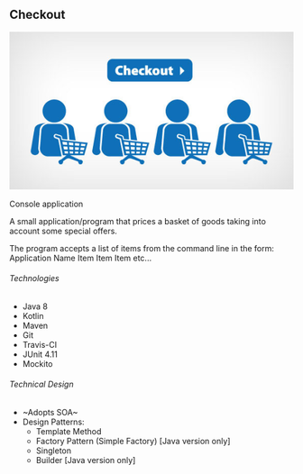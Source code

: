 ## Checkout

![Checkout Image](etc/checkout.jpg)

Console application

A small application/program that prices a basket of goods taking into account some special
offers.

The program accepts a list of items from the command line in the form:
Application Name Item Item Item etc...



###### Technologies
* Java 8
* Kotlin
* Maven
* Git
* Travis-CI
* JUnit 4.11
* Mockito

###### Technical Design
- ~Adopts SOA~
- Design Patterns:
	- Template Method
	- Factory Pattern (Simple Factory) [Java version only]
	- Singleton
	- Builder [Java version only]




 
